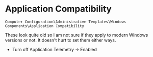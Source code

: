 # Application Compatibility

`Computer Configuration\Administrative Templates\Windows Components\Application Compatibility`

These look quite old so I am not sure if they apply to modern Windows versions or not. It doesn't hurt to set them either ways.

- Turn off Application Telemetry -> Enabled